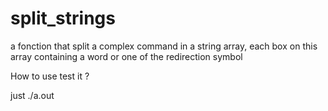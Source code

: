# split_strings
a fonction that split a complex command in a string array, each box on this array containing a word or one of the redirection symbol

How to use test it ?

just ./a.out

